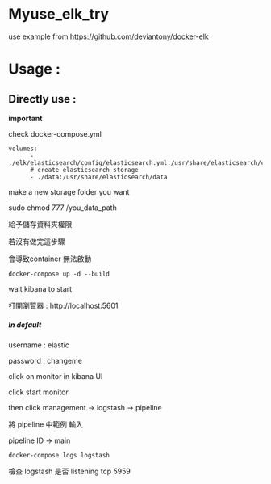 # Myuse_elk_try
use example from https://github.com/deviantony/docker-elk


# Usage : 
## Directly use :

**important**

check docker-compose.yml 

```
volumes:
      - ./elk/elasticsearch/config/elasticsearch.yml:/usr/share/elasticsearch/config/elasticsearch.yml:ro
      # create elasticsearch storage
      - ./data:/usr/share/elasticsearch/data
```
make a new storage folder you want

sudo chmod 777 /you_data_path

給予儲存資料夾權限

若沒有做完這步驟

會導致container 無法啟動



``` docker-compose up -d --build ```

wait kibana to start

打開瀏覽器 : http://localhost:5601
##### In default
username : elastic

password : changeme


click on monitor in kibana UI

click start monitor


then click management   ->  logstash  ->  pipeline

將 pipeline 中範例 輸入

pipeline ID  -> main



```docker-compose logs logstash```

檢查 logstash 是否 listening tcp 5959


